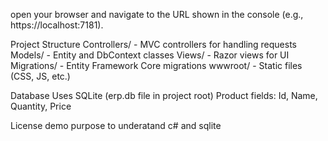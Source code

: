 open your browser and navigate to the URL shown in the console (e.g., https://localhost:7181).

Project Structure
Controllers/ - MVC controllers for handling requests
Models/ - Entity and DbContext classes
Views/ - Razor views for UI
Migrations/ - Entity Framework Core migrations
wwwroot/ - Static files (CSS, JS, etc.)

Database
Uses SQLite (erp.db file in project root)
Product fields: Id, Name, Quantity, Price

License
demo purpose to underatand c# and sqlite
